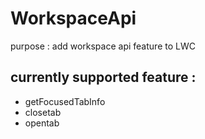 # WorkspaceApi
purpose : add workspace api feature to LWC

## currently supported feature :

- getFocusedTabInfo
- closetab
- opentab
